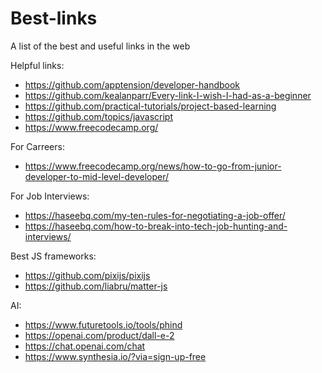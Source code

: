 # Best-links
A list of the best and useful links in the web

Helpful links:
- https://github.com/apptension/developer-handbook
- https://github.com/kealanparr/Every-link-I-wish-I-had-as-a-beginner
- https://github.com/practical-tutorials/project-based-learning
- https://github.com/topics/javascript
- https://www.freecodecamp.org/

For Carreers:
- https://www.freecodecamp.org/news/how-to-go-from-junior-developer-to-mid-level-developer/

For Job Interviews:
- https://haseebq.com/my-ten-rules-for-negotiating-a-job-offer/
- https://haseebq.com/how-to-break-into-tech-job-hunting-and-interviews/

Best JS frameworks:
- https://github.com/pixijs/pixijs
- https://github.com/liabru/matter-js

AI:
- https://www.futuretools.io/tools/phind
- https://openai.com/product/dall-e-2
- https://chat.openai.com/chat
- https://www.synthesia.io/?via=sign-up-free

